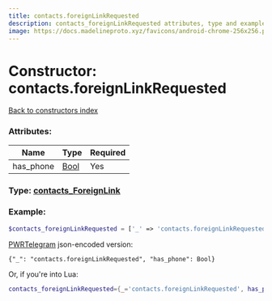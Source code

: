 ```yaml
---
title: contacts.foreignLinkRequested
description: contacts_foreignLinkRequested attributes, type and example
image: https://docs.madelineproto.xyz/favicons/android-chrome-256x256.png
---
```

# Constructor: contacts.foreignLinkRequested  
[Back to constructors index](index.md)



### Attributes:

| Name     |    Type       | Required |
|----------|---------------|----------|
|has\_phone|[Bool](../types/Bool.md) | Yes|



### Type: [contacts\_ForeignLink](../types/contacts_ForeignLink.md)


### Example:

```php
$contacts_foreignLinkRequested = ['_' => 'contacts.foreignLinkRequested', 'has_phone' => Bool];
```  

[PWRTelegram](https://pwrtelegram.xyz) json-encoded version:

```
{"_": "contacts.foreignLinkRequested", "has_phone": Bool}
```


Or, if you're into Lua:

```lua
contacts_foreignLinkRequested={_='contacts.foreignLinkRequested', has_phone=Bool}

```


